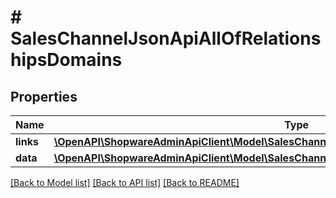 # # SalesChannelJsonApiAllOfRelationshipsDomains

## Properties

Name | Type | Description | Notes
------------ | ------------- | ------------- | -------------
**links** | [**\OpenAPI\ShopwareAdminApiClient\Model\SalesChannelJsonApiAllOfRelationshipsDomainsLinks**](SalesChannelJsonApiAllOfRelationshipsDomainsLinks.md) |  | [optional]
**data** | [**\OpenAPI\ShopwareAdminApiClient\Model\SalesChannelJsonApiAllOfRelationshipsDomainsData[]**](SalesChannelJsonApiAllOfRelationshipsDomainsData.md) |  | [optional]

[[Back to Model list]](../../README.md#models) [[Back to API list]](../../README.md#endpoints) [[Back to README]](../../README.md)
